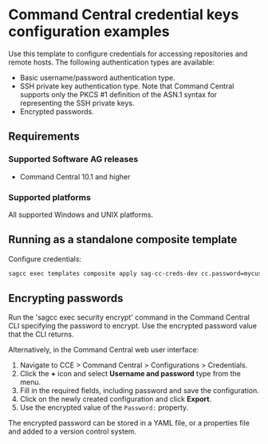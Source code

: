<!-- Copyright 2013 - 2018 Software AG, Darmstadt, Germany and/or its licensors

   SPDX-License-Identifier: Apache-2.0

    Licensed under the Apache License, Version 2.0 (the "License");
    you may not use this file except in compliance with the License.
    You may obtain a copy of the License at

        http://www.apache.org/licenses/LICENSE-2.0

    Unless required by applicable law or agreed to in writing, software
    distributed under the License is distributed on an "AS IS" BASIS,
     WITHOUT WARRANTIES OR CONDITIONS OF ANY KIND, either express or implied.
     See the License for the specific language governing permissions and

     limitations under the License.                                                  

-->
# Command Central credential keys configuration examples

Use this template to configure credentials for accessing repositories and remote hosts. The following authentication types are available:

* Basic username/password authentication type.
* SSH private key authentication type. Note that Command Central supports only the PKCS #1 definition of the ASN.1 syntax for representing the SSH private keys.
* Encrypted passwords.

## Requirements

### Supported Software AG releases

* Command Central 10.1 and higher

### Supported platforms

All supported Windows and UNIX platforms.

## Running as a standalone composite template

Configure credentials:

```bash
sagcc exec templates composite apply sag-cc-creds-dev cc.password=mycustompass --sync-job --wait 20 -c 5
```

## Encrypting passwords

Run the 'sagcc exec security encrypt' command in the Command Central CLI specifying the password to encrypt. Use the encrypted password value that the CLI returns.

Alternatively, in the Command Central web user interface:
1. Navigate to CCE > Command Central > Configurations > Credentials.
2. Click the **+** icon and select **Username and password** type from the menu.
3. Fill in the required fields, including password and save the configuration.
4. Click on the newly created configuration and click **Export**.
5. Use the encrypted value of the `Password:` property.

The encrypted password can be stored in a YAML file, or a properties file and added to a version control system.
